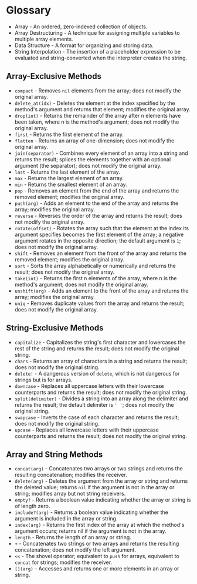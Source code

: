 # Glossary

* Array - An ordered, zero-indexed collection of objects.
* Array Destructuring - A technique for assigning multiple variables to multiple array elements.
* Data Structure - A format for organizing and storing data.
* String Interpolation - The insertion of a placeholder expression to be evaluated and string-converted when the interpreter creates the string.

## Array-Exclusive Methods
* `compact` - Removes `nil` elements from the array; does not modify the original array.
* `delete_at(idx)` - Deletes the element at the index specified by the method's argument and returns that element; modifies the original array.
* `drop(int)` - Returns the remainder of the array after n elements have been taken, where n is the method's argument; does not modify the original array.
* `first` - Returns the first element of the array.
* `flatten` - Returns an array of one-dimension; does not modify the original array.
* `join(separator)` - Combines every element of an array into a string and returns the result; splices the elements together with an optional argument (the separator); does not modify the original array.
* `last` - Returns the last element of the array.
* `max` - Returns the largest element of an array.
* `min` - Returns the smallest element of an array.
* `pop` - Removes an element from the end of the array and returns the removed element; modifies the original array.
* `push(arg)` - Adds an element to the end of the array and returns the array; modifies the original array.
* `reverse` - Reverses the order of the array and returns the result; does not modify the original array.
* `rotate(offset)` - Rotates the array such that the element at the index its argument specifies becomes the first element of the array; a negative argument rotates in the opposite direction; the default argument is `1`; does not modify the original array.
* `shift` - Removes an element from the front of the array and returns the removed element; modifies the original array.
* `sort` - Sorts the array alphabetically or numerically and returns the result; does not modify the original array.
* `take(int)` - Returns the first n elements of the array, where n is the method's argument; does not modify the original array.
* `unshift(arg)` - Adds an element to the front of the array and returns the array; modifies the original array.
* `uniq` - Removes duplicate values from the array and returns the result; does not modify the original array.


## String-Exclusive Methods
* `capitalize` - Capitalizes the string's first character and lowercases the rest of the string and returns the result; does not modify the original string.
* `chars` - Returns an array of characters in a string and returns the result; does not modify the original string.
* `delete!` - A dangerous version of `delete`, which is not dangerous for strings but is for arrays.
* `downcase` - Replaces all uppercase letters with their lowercase counterparts and returns the result; does not modify the original string.
* `split(delimiter)` - Divides a string into an array along the delimiter and returns the result; the default delimiter is `' '`; does not modify the original string.
* `swapcase` - Inverts the case of each character and returns the result; does not modify the original string.
* `upcase` - Replaces all lowercase letters with their uppercase counterparts and returns the result; does not modify the original string.


## Array and String Methods
* `concat(arg)` - Concatenates two arrays or two strings and returns the resulting concatenation; modifies the receiver.
* `delete(arg)` - Deletes the argument from the array or string and returns the deleted value; returns `nil` if the argument is not in the array or string; modifies array but not string receivers.
* `empty?` - Returns a boolean value indicating whether the array or string is of length zero.
* `include?(arg)` - Returns a boolean value indicating whether the argument is included in the array or string.
* `index(arg)` - Returns the first index of the array at which the method's argument occurs; returns nil if the argument is not in the array.
* `length` - Returns the length of an array or string.
* `+` - Concatenates two strings or two arrays and returns the resulting concatenation; does not modify the left argument.
* `<<` - The shovel operator; equivalent to `push` for arrays, equivalent to `concat` for strings; modifies the receiver.
* `[](arg)` - Accesses and returns one or more elements in an array or string.

